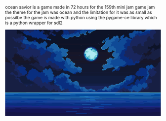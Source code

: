 ocean savior is a game made in 72 hours for the 159th mini jam game jam the theme for the jam was ocean and the limitation for it was as small as possilbe 
the game is made with python using the pygame-ce library which is a python wrapper for sdl2

![alt text](https://github.com/namelless/ocean-savior/blob/main/assets/bg.png?raw=true)
